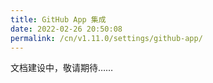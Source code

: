 ```yaml
---
title: GitHub App 集成
date: 2022-02-26 20:50:08
permalink: /cn/v1.11.0/settings/github-app/
---
```

文档建设中，敬请期待……